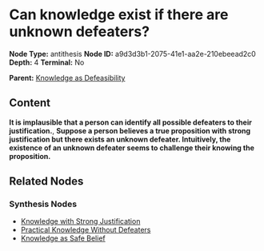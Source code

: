 # Can knowledge exist if there are unknown defeaters?

**Node Type:** antithesis
**Node ID:** a9d3d3b1-2075-41e1-aa2e-210ebeead2c0
**Depth:** 4
**Terminal:** No

**Parent:** [Knowledge as Defeasibility](knowledge-as-defeasibility-synthesis-8fec49f4-3796-431b-8f52-f27400a645b7.md)

## Content

**It is implausible that a person can identify all possible defeaters to their justification.**, **Suppose a person believes a true proposition with strong justification but there exists an unknown defeater. Intuitively, the existence of an unknown defeater seems to challenge their knowing the proposition.**

## Related Nodes

### Synthesis Nodes

- [Knowledge with Strong Justification](knowledge-with-strong-justification-synthesis-a2b0ce5d-f474-447a-9b7e-e808c984ecb0.md)
- [Practical Knowledge Without Defeaters](practical-knowledge-without-defeaters-synthesis-f1dffcd8-387d-48d4-aafc-1767612cceb1.md)
- [Knowledge as Safe Belief](knowledge-as-safe-belief-synthesis-4882ef50-371f-4bb4-b5af-c0debe48eb05.md)
